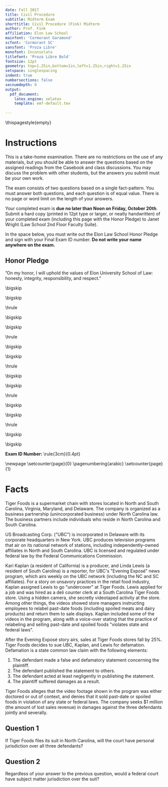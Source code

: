```yaml
---
date: Fall 2017
title: Civil Procedure 
subtitle: Midterm Exam 
shorttitle: Civil Procedure (Fink) Midterm
author: Prof. Fink
affiliation: Elon Law School
mainfont: 'Cormorant Garamond'
scfont: 'Cormorant SC'
sansfont: 'Proza Libre'
monofont: Inconsolata
titlefont: 'Proza Libre Bold'
fontsize: 12pt
geometry: top=1.25in,bottom=1in,left=1.25in,right=1.25in
setspace: singlespacing
indent: true
numbersections: false
secnumdepth: 0
output: 
  pdf_document:
    latex_engine: xelatex
    template: emf-default.tex
    
---
```


\thispagestyle{empty}

# Instructions 

This is a take-home examination. There are no restrictions on the use of any  materials, but you should be able to answer the questions based on the assigned readings from the Casebook and class discussions. You may discuss the problem with other students, but the answers you submit must be your own work. 

The exam consists of two questions based on a single fact-pattern. You must answer both questions, and each question is of equal value. There is no page or word limit on the length of your answers. 

Your completed exam is **due no later than Noon on Friday, October 20th**. Submit a hard copy (printed in 12pt type or larger, or neatly handwritten) of your completed exam (including this page with the Honor Pledge) to Janet Wright (Law School 2nd Floor Faculty Suite). 

In the space below, you must write out the Elon Law School Honor Pledge and sign with your Final Exam ID number. **Do not write your name anywhere on the exam.**

## Honor Pledge

”On my honor, I will uphold the values of Elon University School of Law: honesty, integrity, responsibility, and respect.”

\bigskip

\bigskip

\hrule

\bigskip

\bigskip

\hrule

\bigskip

\bigskip

\hrule

\bigskip

\bigskip

\hrule

\bigskip

\bigskip

\hrule

\bigskip

\bigskip

**Exam ID Number:** \rule{3cm}{0.4pt}

\newpage
\setcounter{page}{0}
\pagenumbering{arabic}
\setcounter{page}{1}

# Facts 

Tiger Foods is a supermarket chain with stores located in North and South Carolina, Virginia, Maryland, and Delaware. The company is organized as a business partnership (unincorporated business) under North Carolina law. The business partners include individuals who reside in North Carolina and South Carolina. 

US Broadcasting Corp. ("UBC") is incorporated in Delaware with its corporate headquarters in New York. UBC produces television programs that air on its national network of stations, including independently-owned affiliates in North and South Carolina. UBC is licensed and regulated under federal law by the Federal Communications Commission. 

Kari Kaplan (a resident of California) is a producer, and Linda Lewis (a resident of South Carolina) is a reporter, for UBC's "Evening Exposé" news program, which airs weekly on the UBC network (including the NC and SC affiliates). For a story on unsavory practices in the retail food industry, Kaplan assigned Lewis to go "undercover" at Tiger Foods. Lewis applied for a job and was hired as a deli counter clerk at a South Carolina Tiger Foods store. Using a hidden camera, she secretly videotaped activity at the store. Among other things, the videos showed store managers instructing employees to relabel past-date foods (including spoiled meats and dairy products) and return them to sale displays. Kaplan included some of the videos in the program, along with a voice-over stating that the practice of relabeling and selling past-date and spoiled foods "violates state and federal laws".  

After the Evening Exposé story airs, sales at Tiger Foods stores fall by 25%. Tiger Foods decides to sue UBC, Kaplan, and Lewis for defamation. Defamation is a state common law claim with the following elements: 

1. The defendant made a false and defamatory statement concerning the plaintiff.
2. The defendant published the statement to others.
3. The defendant acted at least negligently in publishing the statement.
4. The plaintiff suffered damages as a result. 

Tiger Foods alleges that the video footage shown in the program was either doctored or out of context, and denies that it sold past-date or spoiled foods in violation of any state or federal laws. The company seeks $1 million (the amount of lost sales revenue) in damages  against the three defendants jointly and severally. 

## Question 1

If Tiger Foods files its suit in North Carolina, will the court have personal jurisdiction over all three defendants?

## Question 2

Regardless of your answer to the previous question, would a federal court have subject matter jurisdiction over the suit? 
